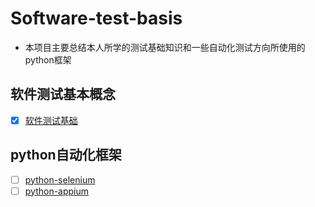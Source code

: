 # Software-test-basis
- 本项目主要总结本人所学的测试基础知识和一些自动化测试方向所使用的python框架
## 软件测试基本概念

* [x] [软件测试基础](./测试基础知识/Test%20basis.md)

## python自动化框架
* [ ] [python-selenium](./python-selenium/py-selenium.md)
* [ ] [python-appium](./python-appium/py-appium.md)

